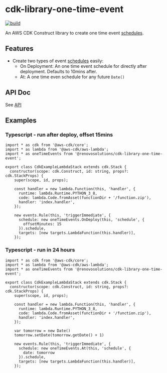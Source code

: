 # cdk-library-one-time-event

[![build](https://github.com/RenovoSolutions/cdk-library-one-time-event/actions/workflows/build.yml/badge.svg)](https://github.com/RenovoSolutions/cdk-library-one-time-event/workflows/build.yml)

An AWS CDK Construct library to create one time event [schedules](https://docs.aws.amazon.com/cdk/api/latest/docs/@aws-cdk_aws-events.Schedule.html).

## Features
- Create two types of event [schedules](https://docs.aws.amazon.com/cdk/api/latest/docs/@aws-cdk_aws-events.Schedule.html) easily:
  - On Deployment: An one time event schedule for directly after deployment. Defaults to 10mins after.
  - At: A one time even schedule for any future `Date()`

## API Doc
See [API](API.md)

## Examples
### Typescript - run after deploy, offset 15mins
```
import * as cdk from '@aws-cdk/core';
import * as lambda from '@aws-cdk/aws-lambda';
import * as oneTimeEvents from '@renovosolutions/cdk-library-one-time-event';

export class CdkExampleLambdaStack extends cdk.Stack {
  constructor(scope: cdk.Construct, id: string, props?: cdk.StackProps) {
    super(scope, id, props);

    const handler = new lambda.Function(this, 'handler', {
      runtime: lambda.Runtime.PYTHON_3_8,
      code: lambda.Code.fromAsset(functionDir + '/function.zip'),
      handler: 'index.handler',
    });

    new events.Rule(this, 'triggerImmediate', {
      schedule: new oneTimeEvents.OnDeploy(this, 'schedule', {
        offsetMinutes: 15
      }).schedule,
      targets: [new targets.LambdaFunction(this.handler)],
    });
```

### Typescript - run in 24 hours
```
import * as cdk from '@aws-cdk/core';
import * as lambda from '@aws-cdk/aws-lambda';
import * as oneTimeEvents from '@renovosolutions/cdk-library-one-time-event';

export class CdkExampleLambdaStack extends cdk.Stack {
  constructor(scope: cdk.Construct, id: string, props?: cdk.StackProps) {
    super(scope, id, props);

    const handler = new lambda.Function(this, 'handler', {
      runtime: lambda.Runtime.PYTHON_3_8,
      code: lambda.Code.fromAsset(functionDir + '/function.zip'),
      handler: 'index.handler',
    });

    var tomorrow = new Date()
    tomorrow.setDate(tomorrow.getDate() + 1)

    new events.Rule(this, 'triggerImmediate', {
      schedule: new oneTimeEvents.At(this, 'schedule', {
        date: tomorrow
      }).schedule,
      targets: [new targets.LambdaFunction(this.handler)],
    });
```
